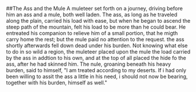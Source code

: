 ##The Ass and the Mule
A muleteer set forth on a journey, driving before him an ass and a mule, both well laden. The ass, as long as he traveled along the plain, carried his load with ease, but when he began to ascend the steep path of the mountain, felt his load to be more than he could bear. He entreated his companion to relieve him of a small portion, that he migth carry home the rest; but the mule paid no attention to the request. the ass shortly afterwards fell down dead under his burden. Not knowing what else to do in so wild a region, the muleteer placed upon the mule the load carried by the ass in addtion to his own, and at the top of all placed the hide fo the ass, after he had skinned him. The nule, groaning beneath his heavy burden, said to himself, "I am treated according to my deserts. If i had only been willing to assit the ass a little in his need, i should not now be bearing, together with his burden, himself as well."